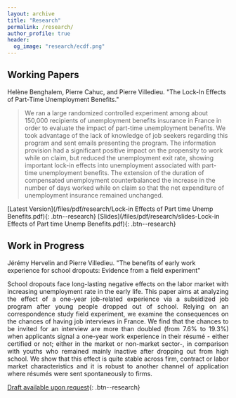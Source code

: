 ```yaml
---
layout: archive
title: "Research"
permalink: /research/
author_profile: true
header:
  og_image: "research/ecdf.png"
---
```


## Working Papers

Helène Benghalem, Pierre Cahuc, and Pierre Villedieu. "The Lock-In Effects of Part-Time Unemployment Benefits."

> We ran a large randomized controlled experiment among about 150,000 recipients of unemployment benefits insurance in France in order to evaluate the impact of part-time unemployment benefits. We took advantage of the lack of knowledge of job seekers regarding this program and sent emails presenting the program. The information provision had a significant positive impact on the propensity to work while on claim, but reduced the unemployment exit rate, showing important lock-in effects into unemployment associated with part-time unemployment benefits. The extension of the duration of compensated unemployment counterbalanced the increase in the number of days worked while on claim so that the net expenditure of unemployment insurance remained unchanged.

[Latest Version](/files/pdf/research/Lock-in Effects of Part time Unemp Benefits.pdf){: .btn--research} [Slides](/files/pdf/research/slides-Lock-in Effects of Part time Unemp Benefits.pdf){: .btn--research}


## Work in Progress

Jérémy Hervelin and Pierre Villedieu. "The benefits of early work experience for school dropouts: Evidence from a field experiment"

<div style="text-align: justify"> School dropouts face long-lasting negative effects on the labor market with increasing unemployment rate in the early life. This paper aims at analyzing the effect of a one-year job-related experience via a subsidized job program after young people dropped out of school. Relying on an correspondence study field experiment, we examine the consequences on the chances of having job interviews in France. We find that the chances to be invited for an interview are more than doubled (from 7.6% to 19.3%) when applicants signal a one-year work experience in their résumé - either certified or not; either in the market or non-market sector-, in comparison with youths who remained mainly inactive after dropping out from high school. We show that this effect is quite stable across firm, contract or labor market characteristics and it is robust to another channel of application where résumés were sent spontaneously to firms. </div>

[Draft available upon request](pierre.villedieu@sciencespo.fr){: .btn--research}